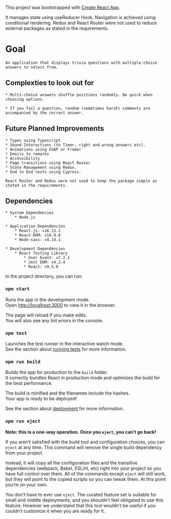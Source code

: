 This project was bootstrapped with [Create React App](https://github.com/facebook/create-react-app).

It manages state using useReducer Hook. Navigation is achieved using conditional rendering.
Redux and React Router were not used to reduce external packages as stated in the requirements.

# Goal
    An application that displays trivia questions with multiple-choice answers to select from. 

## Complexties to look out for
    * Multi-choice answers shuffle positions randomly. Be quick when choosing options.

    * If you fail a question, random (sometimes harsh) comments are accompanied by the correct answer.

## Future Planned Improvements
    * Types using Typescript
    * Sound Interactions (to Timer, right and wrong answers etc).
    * Animations using GSAP or Framer 
    * Emojis to remarks
    * Accessibility
    * Page transitions using React Router
    * State Management using Redux.
    * End to End tests using Cypress.

    React Router and Redux were not used to keep the package simple as stated in the requirements.

## Dependencies

    * System Dependencies
        * Node.js

    * Application Dependencies
        * React.js: v16.13.1
        * React-DOM: v16.9.8
        * Node-sass: v4.14.1

    * Development Dependencies
        * React Testing Library
            * User Event: v7.2.1
            * Jest DOM: v4.2.4
            * React: v9.5.0

In the project directory, you can run:

### `npm start`

Runs the app in the development mode.<br />
Open [http://localhost:3000](http://localhost:3000) to view it in the browser.

The page will reload if you make edits.<br />
You will also see any lint errors in the console.

### `npm test`

Launches the test runner in the interactive watch mode.<br />
See the section about [running tests](https://facebook.github.io/create-react-app/docs/running-tests) for more information.

### `npm run build`

Builds the app for production to the `build` folder.<br />
It correctly bundles React in production mode and optimizes the build for the best performance.

The build is minified and the filenames include the hashes.<br />
Your app is ready to be deployed!

See the section about [deployment](https://facebook.github.io/create-react-app/docs/deployment) for more information.

### `npm run eject`

**Note: this is a one-way operation. Once you `eject`, you can’t go back!**

If you aren’t satisfied with the build tool and configuration choices, you can `eject` at any time. This command will remove the single build dependency from your project.

Instead, it will copy all the configuration files and the transitive dependencies (webpack, Babel, ESLint, etc) right into your project so you have full control over them. All of the commands except `eject` will still work, but they will point to the copied scripts so you can tweak them. At this point you’re on your own.

You don’t have to ever use `eject`. The curated feature set is suitable for small and middle deployments, and you shouldn’t feel obligated to use this feature. However we understand that this tool wouldn’t be useful if you couldn’t customize it when you are ready for it.

